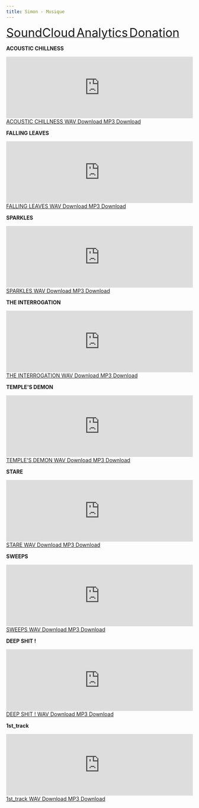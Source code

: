 ```yaml
---
title: Simon - Musique
---
```

     
<a class="btn btn-default" onclick="trackOutEvents('Click on Link', 'SoundCloud', 'Home Page')" href="https://soundcloud.com/simon-todeschini" target="_blank">
    <i class="fa fa-soundcloud fa-3x pull-left"></i>
    <font size="6">SoundCloud</font>
</a>
<a class="btn btn-default" href="https://xbros.tspace.fr/simon-music-analytics.html">
    <i class="fa fa-area-chart fa-3x pull-left"></i>
    <font size="6">Analytics</font>
</a>
<a class="btn btn-default" href="https://www.paypal.me/SimonTodeschini/" target="_blank">
    <i class="fa fa-cc-paypal fa-3x pull-left"></i>
    <font size="6">Donation</font>
</a>
     
     
**ACOUSTIC CHILLNESS**
     
<iframe id="listenAcousticChillness" width="100%" height="166" scrolling="no" frameborder="no" src="https://w.soundcloud.com/player/?url=https%3A//api.soundcloud.com/tracks/243237682&amp;color=ff00ff&amp;auto_play=false&amp;hide_related=false&amp;show_comments=true&amp;show_user=true&amp;show_reposts=false"></iframe>

<a class="btn btn-default btn-sm" onclick="trackOutEvents('Click on Link', 'SoundCloud', 'ACOUSTIC CHILLNESS')" href="https://soundcloud.com/simon-todeschini/acoustic-chillness" target="_blank">
    <i class="fa fa-soundcloud fa-2x"></i>
    ACOUSTIC CHILLNESS
</a>
<a class="btn btn-default btn-sm" onclick="trackOutEvents('Downloads', 'WAV', 'ACOUSTIC CHILLNESS')" href="simon-music/2016-01-07_acoustic-chillness.wav" download="acoustic-chillness.wav">
    <i class="fa fa-file-audio-o fa-2x"></i>
    WAV Download
</a>
<a class="btn btn-default btn-sm" onclick="trackOutEvents('Downloads', 'MP3', 'ACOUSTIC CHILLNESS')" href="simon-music/2016-01-07_acoustic-chillness.mp3" download="acoustic-chillness.mp3">
    <i class="fa fa-file-audio-o fa-2x"></i>
    MP3 Download
</a>
     
     
**FALLING LEAVES**
     
<iframe id="listenFallingLeaves" width="100%" height="166" scrolling="no" frameborder="no" src="https://w.soundcloud.com/player/?url=https%3A//api.soundcloud.com/tracks/240812399&amp;color=ff00ff&amp;auto_play=false&amp;hide_related=false&amp;show_comments=true&amp;show_user=true&amp;show_reposts=false"></iframe>

<a class="btn btn-default btn-sm" onclick="trackOutEvents('Click on Link', 'SoundCloud', 'FALLING LEAVES')" href="https://soundcloud.com/simon-todeschini/falling-leaves" target="_blank">
    <i class="fa fa-soundcloud fa-2x"></i>
    FALLING LEAVES
</a>
<a class="btn btn-default btn-sm" onclick="trackOutEvents('Downloads', 'WAV', 'FALLING LEAVES')" href="simon-music/2016-01-04_falling-leaves.wav" download="falling-leaves.wav">
    <i class="fa fa-file-audio-o fa-2x"></i>
    WAV Download
</a>
<a class="btn btn-default btn-sm" onclick="trackOutEvents('Downloads', 'MP3', 'FALLING LEAVES')" href="simon-music/2016-01-04_falling-leaves.mp3" download="falling-leaves.mp3">
    <i class="fa fa-file-audio-o fa-2x"></i>
    MP3 Download
</a>    
    
     
**SPARKLES**
     
<iframe id="listenSparkles" width="100%" height="166" scrolling="no" frameborder="no" src="https://w.soundcloud.com/player/?url=https%3A//api.soundcloud.com/tracks/240331381&amp;color=ff00ff&amp;auto_play=false&amp;hide_related=false&amp;show_comments=true&amp;show_user=true&amp;show_reposts=false"></iframe>

<a class="btn btn-default btn-sm" onclick="trackOutEvents('Click on Link', 'SoundCloud', 'SPARKLES')" href="https://soundcloud.com/simon-todeschini/sparkles" target="_blank">
    <i class="fa fa-soundcloud fa-2x"></i>
    SPARKLES
</a>
<a class="btn btn-default btn-sm" onclick="trackOutEvents('Downloads', 'WAV', 'SPARKLES')" href="simon-music/2015-12-27_sparkles.wav" download="sparkles.wav">
    <i class="fa fa-file-audio-o fa-2x"></i>
    WAV Download
</a>
<a class="btn btn-default btn-sm" onclick="trackOutEvents('Downloads', 'MP3', 'SPARKLES')" href="simon-music/2015-12-27_sparkles.mp3" download="sparkles.mp3">
    <i class="fa fa-file-audio-o fa-2x"></i>
    MP3 Download
</a>   
    
    
**THE INTERROGATION**
     
<iframe id="listenTheInterrogation" width="100%" height="166" scrolling="no" frameborder="no" src="https://w.soundcloud.com/player/?url=https%3A//api.soundcloud.com/tracks/237524384&amp;color=ff00ff&amp;auto_play=false&amp;hide_related=false&amp;show_comments=true&amp;show_user=true&amp;show_reposts=false"></iframe>

<a class="btn btn-default btn-sm" onclick="trackOutEvents('Click on Link', 'SoundCloud', 'THE INTERROGATION')" href="https://soundcloud.com/simon-todeschini/the-interrogation" target="_blank">
    <i class="fa fa-soundcloud fa-2x"></i>
    THE INTERROGATION
</a>
<a class="btn btn-default btn-sm" onclick="trackOutEvents('Downloads', 'WAV', 'THE INTERROGATION')" href="simon-music/2015-12-14_the-interrogation.wav" download="the-interrogation.wav">
    <i class="fa fa-file-audio-o fa-2x"></i>
    WAV Download
</a>
<a class="btn btn-default btn-sm" onclick="trackOutEvents('Downloads', 'MP3', 'THE INTERROGATION')" href="simon-music/2015-12-14_the-interrogation.mp3" download="the-interrogation.mp3">
    <i class="fa fa-file-audio-o fa-2x"></i>
    MP3 Download
</a>
     
     
**TEMPLE'S DEMON**
     
<iframe id="listenTemplesDemon" width="100%" height="166" scrolling="no" frameborder="no" src="https://w.soundcloud.com/player/?url=https%3A//api.soundcloud.com/tracks/236815628&amp;color=ff00ff&amp;auto_play=false&amp;hide_related=false&amp;show_comments=true&amp;show_user=true&amp;show_reposts=false"></iframe>

<a class="btn btn-default btn-sm" onclick="trackOutEvents('Click on Link', 'SoundCloud', 'TEMPLE S DEMON')" href="https://soundcloud.com/simon-todeschini/temples-demon" target="_blank">
    <i class="fa fa-soundcloud fa-2x"></i>
    TEMPLE'S DEMON
</a>
<a class="btn btn-default btn-sm" onclick="trackOutEvents('Downloads', 'WAV', 'TEMPLE S DEMON')" href="simon-music/2015-12-09_temple-s-demon.wav" download="temple-s-demon.wav">
    <i class="fa fa-file-audio-o fa-2x"></i>
    WAV Download
</a>
<a class="btn btn-default btn-sm" onclick="trackOutEvents('Downloads', 'MP3', 'TEMPLE S DEMON')" href="simon-music/2015-12-09_temple-s-demon.mp3" download="temple-s-demon.mp3">
    <i class="fa fa-file-audio-o fa-2x"></i>
    MP3 Download
</a>
     
     
**STARE**
     
<iframe id="listenStare" width="100%" height="166" scrolling="no" frameborder="no" src="https://w.soundcloud.com/player/?url=https%3A//api.soundcloud.com/tracks/236505171&amp;color=ff00ff&amp;auto_play=false&amp;hide_related=false&amp;show_comments=true&amp;show_user=true&amp;show_reposts=false"></iframe>

<a class="btn btn-default btn-sm" onclick="trackOutEvents('Click on Link', 'SoundCloud', 'STARE')" href="https://soundcloud.com/simon-todeschini/stare" target="_blank">
    <i class="fa fa-soundcloud fa-2x"></i>
    STARE
</a>
<a class="btn btn-default btn-sm" onclick="trackOutEvents('Downloads', 'WAV', 'STARE')" href="simon-music/2015-12-07_stare.wav" download="stare.wav">
    <i class="fa fa-file-audio-o fa-2x"></i>
    WAV Download
</a>
<a class="btn btn-default btn-sm" onclick="trackOutEvents('Downloads', 'MP3', 'STARE')" href="simon-music/2015-12-07_stare.mp3" download="stare.mp3">
    <i class="fa fa-file-audio-o fa-2x"></i>
    MP3 Download
</a>
     
     
**SWEEPS**
     
<iframe id="listenSweeps" width="100%" height="166" scrolling="no" frameborder="no" src="https://w.soundcloud.com/player/?url=https%3A//api.soundcloud.com/tracks/236502616&amp;color=ff00ff&amp;auto_play=false&amp;hide_related=false&amp;show_comments=true&amp;show_user=true&amp;show_reposts=false"></iframe>

<a class="btn btn-default btn-sm" onclick="trackOutEvents('Click on Link', 'SoundCloud', 'SWEEPS')" href="https://soundcloud.com/simon-todeschini/sweeps" target="_blank">
    <i class="fa fa-soundcloud fa-2x"></i>
    SWEEPS
</a>
<a class="btn btn-default btn-sm" onclick="trackOutEvents('Downloads', 'WAV', 'SWEEPS')" href="simon-music/2015-12-02_sweeps.wav" download="sweeps.wav">
    <i class="fa fa-file-audio-o fa-2x"></i>
    WAV Download
</a>
<a class="btn btn-default btn-sm" onclick="trackOutEvents('Downloads', 'MP3', 'SWEEPS')" href="simon-music/2015-12-02_sweeps.mp3" download="sweeps.mp3">
    <i class="fa fa-file-audio-o fa-2x"></i>
    MP3 Download
</a>
     
     
**DEEP SHIT !**
     
<iframe id="listenDeepShit" width="100%" height="166" scrolling="no" frameborder="no" src="https://w.soundcloud.com/player/?url=https%3A//api.soundcloud.com/tracks/235453910&amp;color=ff00ff&amp;auto_play=false&amp;hide_related=false&amp;show_comments=true&amp;show_user=true&amp;show_reposts=false"></iframe>

<a class="btn btn-default btn-sm" onclick="trackOutEvents('Click on Link', 'SoundCloud', 'DEEP SHIT !')" href="https://soundcloud.com/simon-todeschini/deep-shit" target="_blank">
    <i class="fa fa-soundcloud fa-2x"></i>
    DEEP SHIT !
</a>
<a class="btn btn-default btn-sm" onclick="trackOutEvents('Downloads', 'WAV', 'DEEP SHIT !')" href="simon-music/2015-11-30_deep-shit.wav" download="deep-shit.wav">
    <i class="fa fa-file-audio-o fa-2x"></i>
    WAV Download
</a>
<a class="btn btn-default btn-sm" onclick="trackOutEvents('Downloads', 'MP3', 'DEEP SHIT !')" href="simon-music/2015-11-30_deep-shit.mp3" download="deep-shit.mp3">
    <i class="fa fa-file-audio-o fa-2x"></i>
    MP3 Download
</a>
     
     
**1st_track**
     
<iframe id="listen1stTrack" width="100%" height="166" scrolling="no" frameborder="no" src="https://w.soundcloud.com/player/?url=https%3A//api.soundcloud.com/tracks/226096383&amp;color=ff00ff&amp;auto_play=false&amp;hide_related=false&amp;show_comments=true&amp;show_user=true&amp;show_reposts=false"></iframe>

<a class="btn btn-default btn-sm" onclick="trackOutEvents('Click on Link', 'SoundCloud', '1st_track')" href="https://soundcloud.com/simon-todeschini/1st_track" target="_blank">
    <i class="fa fa-soundcloud fa-2x"></i>
    1st_track
</a>
<a class="btn btn-default btn-sm" onclick="trackOutEvents('Downloads', 'WAV', '1st_track')" href="simon-music/2015-10-30_1st-track.wav" download="1st-track.wav">
    <i class="fa fa-file-audio-o fa-2x"></i>
    WAV Download
</a>
<a class="btn btn-default btn-sm" onclick="trackOutEvents('Downloads', 'MP3', '1st_track')" href="simon-music/2015-10-30_1st-track.mp3" download="1st-track.mp3">
    <i class="fa fa-file-audio-o fa-2x"></i>
    MP3 Download
</a>

<script>
var trackOutEvents = function(category, action, label) {
    ga('send', {
        hitType: 'event',
        eventCategory: category,
        eventAction: action,
        eventLabel: label
    });
}
</script>

<script>
document.getElementById("listenAcousticChillness").contentDocument.addEventListener('click', trackOutEvents('Listen', 'SoundCloud', 'ACOUSTIC CHILLNESS')", false);
document.getElementById("listenFallingLeaves").contentDocument.addEventListener('click', trackOutEvents('Listen', 'SoundCloud', 'FALLING LEAVES')", false);
document.getElementById("listenSparkles").contentDocument.addEventListener('click', trackOutEvents('Listen', 'SoundCloud', 'SPARKLES')", false);
document.getElementById("listenTheInterrogation").contentDocument.addEventListener('click', trackOutEvents('Listen', 'SoundCloud', 'THE INTERROGATION')", false);
document.getElementById("listenTemplesDemon").contentDocument.addEventListener('click', trackOutEvents('Listen', 'SoundCloud', 'TEMPLE S DEMON')", false);
document.getElementById("listenStare").contentDocument.addEventListener('click', trackOutEvents('Listen', 'SoundCloud', 'STARE')", false);
document.getElementById("listenSweeps").contentDocument.addEventListener('click', trackOutEvents('Listen', 'SoundCloud', 'SWEEPS')", false);
document.getElementById("listenDeepShit").contentDocument.addEventListener('click', trackOutEvents('Listen', 'SoundCloud', 'DEEP SHIT !')", false);
document.getElementById("listen1stTrack").contentDocument.addEventListener('click', trackOutEvents('Listen', 'SoundCloud', '1st_track')", false);

</script>